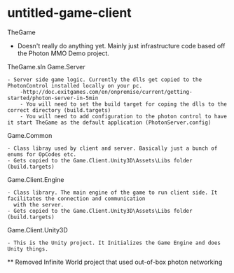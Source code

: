 untitled-game-client
====================

TheGame
  - Doesn't really do anything yet. Mainly just infrastructure code based off the Photon MMO Demo project.

TheGame.sln
  Game.Server
  
    - Server side game logic. Currently the dlls get copied to the PhotonControl installed locally on your pc.
        -http://doc.exitgames.com/en/onpremise/current/getting-started/photon-server-in-5min
        - You will need to set the build target for coping the dlls to the correct directory (build.targets)
        - You will need to add configuration to the photon control to have it start TheGame as the default application (PhotonServer.config)
        
  Game.Common
  
    - Class libray used by client and server. Basically just a bunch of enums for OpCodes etc.
    - Gets copied to the Game.Client.Unity3D\Assets\Libs folder (build.targets)
  
  Game.Client.Engine
  
    - Class library. The main engine of the game to run client side. It facilitates the connection and communication 
      with the server.
    - Gets copied to the Game.Client.Unity3D\Assets\Libs folder (build.targets)

  Game.Client.Unity3D
  
    - This is the Unity project. It Initializes the Game Engine and does Unity things.

** Removed Infinite World project that used out-of-box photon networking

